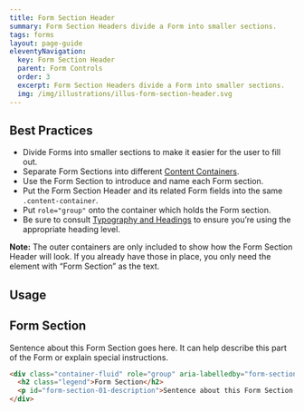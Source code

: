 ```yaml
---
title: Form Section Header
summary: Form Section Headers divide a Form into smaller sections.
tags: forms
layout: page-guide
eleventyNavigation:
  key: Form Section Header
  parent: Form Controls
  order: 3
  excerpt: Form Section Headers divide a Form into smaller sections.
  img: /img/illustrations/illus-form-section-header.svg
---
```


## Best Practices

- Divide Forms into smaller sections to make it easier for the user to fill out.
- Separate Form Sections into different [Content Containers](/components/boxes/#content-container).
- Use the Form Section to introduce and name each Form section.
- Put the Form Section Header and its related Form fields into the same `.content-container`.
- Put `role="group"` onto the container which holds the Form section.
- Be sure to consult [Typography and Headings](/foundation/typography/#headings) to ensure you’re using the appropriate heading level.

**Note:** The outer containers are only included to show how the Form Section Header will look. If you already have those in place, you only need the element with “Form Section” as the text.

## Usage

<div class="container-fluid" role="group" aria-labelledby="form-section-01-description">
  <h2 class="legend">Form Section</h2>
  <p id="form-section-01-description">Sentence about this Form Section goes here. It can help describe this part of the Form or explain special instructions.</p>
</div>

```html
<div class="container-fluid" role="group" aria-labelledby="form-section-01-description">
  <h2 class="legend">Form Section</h2>
  <p id="form-section-01-description">Sentence about this Form Section goes here. It can help describe this part of the Form or explain special instructions.</p>
</div>
```
